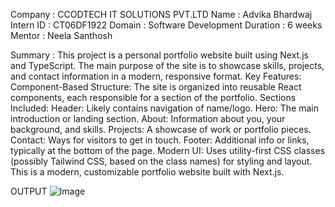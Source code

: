 Company : CCODTECH IT SOLUTIONS PVT.LTD 
Name : Advika Bhardwaj 
Intern ID : CT06DF1922 
Domain : Software Development 
Duration : 6 weeks 
Mentor : Neela Santhosh

Summary : This project is a personal portfolio website built using Next.js and TypeScript. The main purpose of the site is to showcase skills, projects, and contact information in a modern, responsive format. 
Key Features: 
Component-Based Structure: The site is organized into reusable React components, each responsible for a section of the portfolio. 
Sections Included: 
Header: Likely contains navigation of name/logo. Hero: The main introduction or landing section. 
About: Information about you, your background, and skills. 
Projects: A showcase of work or portfolio pieces. Contact: Ways for visitors to get in touch. 
Footer: Additional info or links, typically at the bottom of the page. 
Modern UI: Uses utility-first CSS classes (possibly Tailwind CSS, based on the class names) for styling and layout. 
This is a modern, customizable portfolio website built with Next.js.

OUTPUT
![Image](https://github.com/user-attachments/assets/271d1c45-e1c0-48e2-93b4-9422779011ca)
